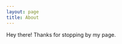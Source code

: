 ```yaml
---
layout: page
title: About
---
```


<p class="message">
  Hey there! Thanks for stopping by my page.
</p>
